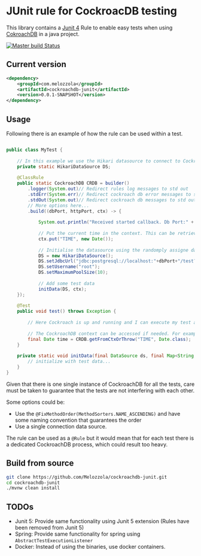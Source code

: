 # JUnit rule for CockroacDB testing
This library contains a [Junit 4](http://junit.org/junit4/) Rule to enable easy tests when using [CokroachDB](https://www.cockroachlabs.com/) in a java project.

[![Master build Status](https://travis-ci.org/Melozzola/cockroachdb-junit.svg?branch=master)](https://travis-ci.org/Melozzola/cockroachdb-junit)

## Current version

```xml
<dependency>
    <groupId>com.melozzola</groupId>
    <artifactId>cockroachdb-junit</artifactId>
    <version>0.0.1-SNAPSHOT</version>
</dependency>
```

## Usage
Following there is an example of how the rule can be used within a test.

```java

public class MyTest {
    
    // In this example we use the Hikari datasource to connect to CockroachDB.
    private static HikariDataSource DS;
    
    @ClassRule
    public static CockroachDB CRDB = builder()
        .logger(System.out)// Redirect rules log messages to std out
        .stdErr(System.err)// Redirect cockroach db error messages to std err
        .stdOut(System.out)// Redirect cockroach db messages to std out
        // More options here...
        .build((dbPort, httpPort, ctx) -> {
            
            System.out.println("Received started callback. Db Port:" + dbPort + ", Http Port: " + httpPort);
            
            // Put the current time in the context. This can be retrieved in the tests (see below).
            ctx.put("TIME", new Date());
            
            // Initialise the datasource using the randomply assigne database port.
            DS = new HikariDataSource();
            DS.setJdbcUrl("jdbc:postgresql://localhost:"+dbPort+"/test?sslmode=disable");
            DS.setUsername("root");
            DS.setMaximumPoolSize(10);
            
            // Add some test data
            initData(DS, ctx);
    });
    
    @Test
    public void test() throws Exception {
        
        // Here Cockroach is up and running and I can execute my test against it.
        
        // The CockroachDB context can be accessed if needed. For example:
        final Date time = CRDB.getFromCtxOrThrow("TIME", Date.class);
    }
    
    private static void initData(final DataSource ds, final Map<String, Object> ctx){
        // initialize with test data...
    } 
}
```

Given that there is one single instance of CockroachDB for all the tests, care must be taken to guarantee that the tests are not interfering with each other.

Some options could be:

* Use the ```@FixMethodOrder(MethodSorters.NAME_ASCENDING)``` and have some naming convention that guarantees the order
* Use a single connection data source.

The rule can be used as a ```@Rule``` but it would mean that for each test there is a dedicated CockroachDB process, which could result too heavy.

## Build from source

```bash
git clone https://github.com/Melozzola/cockroachdb-junit.git
cd cockroachdb-junit
./mvnw clean install
```

## TODOs

* Junit 5: Provide same functionality using Junit 5 extension (Rules have been removed from Junit 5)
* Spring: Provide same functionality for spring using ```AbstractTestExecutionListener```
* Docker: Instead of using the binaries, use docker containers.